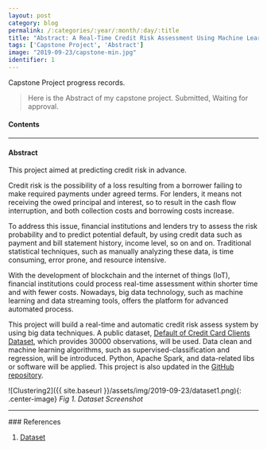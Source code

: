 ```yaml
---
layout: post
category: blog
permalink: /:categories/:year/:month/:day/:title
title: "Abstract: A Real-Time Credit Risk Assessment Using Machine Learning and Apache Spark Streaming"
tags: ['Capstone Project', 'Abstract']
image: "2019-09-23/capstone-min.jpg"
identifier: 1
---
```

Capstone Project progress records.
<!--more-->

<blockquote class="tip">
Here is the Abstract of my capstone project. Submitted, Waiting for approval.
</blockquote>

<div class="list-of-contents">
  <h4>Contents</h4>
  <ul></ul>
</div>

<hr class="with-margin">
<h4 class="header" id="ucsdeeg">Abstract</h4>
<blockquote class="tip">
</blockquote>
This project aimed at predicting credit risk in advance.

Credit risk is the possibility of a loss resulting from a borrower failing to make required payments under agreed terms. For lenders, it means not receiving the owed principal and interest, so to result in the cash flow interruption, and both collection costs and borrowing costs increase.

To address this issue, financial institutions and lenders try to assess the risk probability and to predict potential default, by using credit data such as payment and bill statement history, income level, so on and on. Traditional statistical techniques, such as manually analyzing these data, is time consuming, error prone, and resource intensive.

With the development of blockchain and the internet of things (IoT), financial institutions could process real-time assessment within shorter time and with fewer costs. Nowadays, big data technology, such as machine learning and data streaming tools, offers the platform for advanced automated process.

This project will build a real-time and automatic credit risk assess system by using big data techniques. A public dataset, <a href="https://www.kaggle.com/uciml/default-of-credit-card-clients-dataset">Default of Credit Card Clients Dataset</a>, which provides 30000 observations, will be used. Data clean and machine learning algorithms, such as supervised-classification and regression, will be introduced. Python, Apache Spark, and data-related libs or software will be applied. This project is also updated in the <a href="https://sherylgit.github.io">GitHub repository</a>.




![Clustering2]({{ site.baseurl }}/assets/img/2019-09-23/dataset1.png){: .center-image}
<em class="figure">Fig 1. Dataset Screenshot</em>





<hr class="with-margin">
### References

<ol>
  <li><a href="https://www.kaggle.com/uciml/default-of-credit-card-clients-dataset">Dataset</a></li>
</ol>
